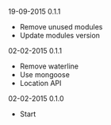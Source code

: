 
19-09-2015
0.1.1
 - Remove unused modules
 - Update modules version

02-02-2015
0.1.1
 - Remove waterline
 - Use mongoose
 - Location API

02-02-2015
0.1.0
 - Start

